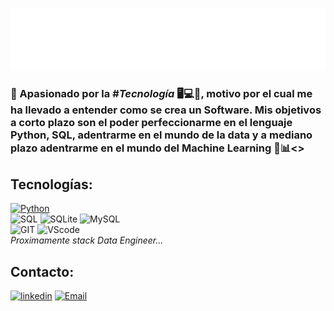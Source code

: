 ![](https://github.com/Samue1Montenegro/Samue1Montenegro/blob/main/Bienvenida.svg)
<h3>📣 Apasionado por la <em>#Tecnología </em>🖥💻📲, motivo por el cual me ha llevado a entender como se crea un Software.               
 Mis objetivos a corto plazo son el poder perfeccionarme en el lenguaje Python, SQL, adentrarme en el mundo de la data 
 y a mediano plazo adentrarme en el mundo del Machine Learning 🚀📊<>
 

## Tecnologías:
[![Python](https://img.shields.io/badge/Python-yellow?style=for-the-badge&logo=python&logoColor=white&labelColor=101010)]()
</br>
![SQL](https://img.shields.io/badge/SQL-%2307405e.svg?style=for-the-badge&logo=sql&logoColor=white&labelColor=101010) ![SQLite](https://img.shields.io/badge/Sqlite-%2307405e.svg?style=for-the-badge&logo=sqlite&logoColor=white&labelColor=101010) ![MySQL](https://img.shields.io/badge/MySQL-005C84?style=for-the-badge&logo=mysql&logoColor=white&labelColor=101010)
</br>
![GIT](https://img.shields.io/badge/GIT-E44C30?style=for-the-badge&logo=git&logoColor=white&labelColor=10101) ![VScode](https://img.shields.io/badge/Visual_Studio_Code-0078D4?style=for-the-badge&logo=visual%20studio%20code&logoColor=white&labelColor=101010)
</br>
*Proximamente stack Data Engineer...*

## Contacto:
[![linkedin](https://img.shields.io/badge/LinkedIn-Samuel_Montenegro-0A66C2?style=for-the-badge&logo=linkedin&logoColor=white&labelColor=101010)](https://www.linkedin.com/in/samuel-montenegro)
[![Email](https://img.shields.io/badge/GMAIL-montenegroasm555@gmail.com-D14836?style=for-the-badge&logo=gmail&logoColor=white&labelColor=101010)](mailto:montenegroasm555@gmail.com)


<!---
Samue1Montenegro/Samue1Montenegro is a ✨ special ✨ repository because its `README.md` (this file) appears on your GitHub profile.
You can click the Preview link to take a look at your changes.
--->
